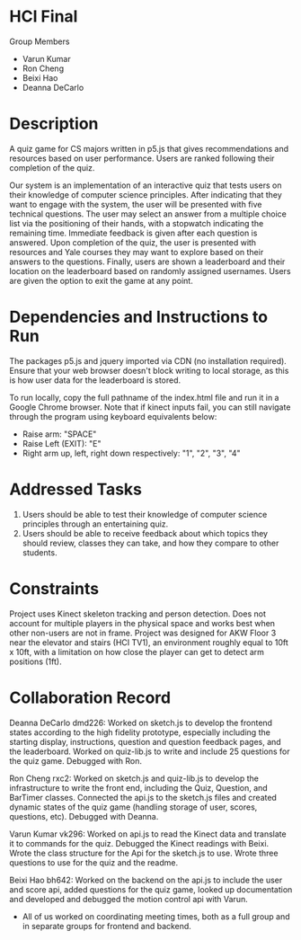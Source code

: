 # HCI Final
Group Members
- Varun Kumar
- Ron Cheng
- Beixi Hao
- Deanna DeCarlo

# Description
A quiz game for CS majors written in p5.js that gives recommendations and resources based on user performance. Users are ranked following their completion of the quiz.

Our system is an implementation of an interactive quiz that tests users on their knowledge of computer science principles. After indicating that they want to engage with the system, the user will be presented with five technical questions. The user may select an answer from a multiple choice list via the positioning of their hands, with a stopwatch indicating the remaining time. Immediate feedback is given after each question is answered. Upon completion of the quiz, the user is presented with resources and Yale courses they may want to explore based on their answers to the questions. Finally, users are shown a leaderboard and their location on the leaderboard based on randomly assigned usernames. Users are given the option to exit the game at any point.

# Dependencies and Instructions to Run
The packages p5.js and jquery imported via CDN (no installation required). Ensure that your web browser doesn't block writing to local storage, as this is how user data for the leaderboard is stored. 

To run locally, copy the full pathname of the index.html file and run it in a Google Chrome browser. Note that if kinect inputs fail, you can still navigate through the program using keyboard equivalents below:
- Raise arm: "SPACE"
- Raise Left (EXIT): "E"
- Right arm up, left, right down respectively: "1", "2", "3", "4"

# Addressed Tasks
1. Users should be able to test their knowledge of computer science principles through an entertaining quiz.
2. Users should be able to receive feedback about which topics they should review, classes they can take, and how they compare to other students.

# Constraints
Project uses Kinect skeleton tracking and person detection. Does not account for multiple players in the physical space and works best when other non-users are not in frame. Project was designed for AKW Floor 3 near the elevator and stairs (HCI TV1), an environment roughly equal to 10ft x 10ft, with a limitation on how close the player can get to detect arm positions (1ft). 

# Collaboration Record
Deanna DeCarlo dmd226: Worked on sketch.js to develop the frontend states according to the high fidelity prototype, especially including the starting display, instructions, question and question feedback pages, and the leaderboard. Worked on quiz-lib.js to write and include 25 questions for the quiz game. Debugged with Ron.

Ron Cheng rxc2: Worked on sketch.js and quiz-lib.js to develop the infrastructure to write the front end, including the Quiz, Question, and BarTimer classes. Connected the api.js to the sketch.js files and created dynamic states of the quiz game (handling storage of user, scores, questions, etc). Debugged with Deanna.

Varun Kumar vk296: Worked on api.js to read the Kinect data and translate it to commands for the quiz. Debugged the Kinect readings with Beixi. Wrote the class structure for the Api for the sketch.js to use. Wrote three questions to use for the quiz and the readme.

Beixi Hao bh642: Worked on the backend on the api.js to include the user and score api, added questions for the quiz game, looked up documentation and developed and debugged the motion control api with Varun.

* All of us worked on coordinating meeting times, both as a full group and in separate groups for frontend and backend.

